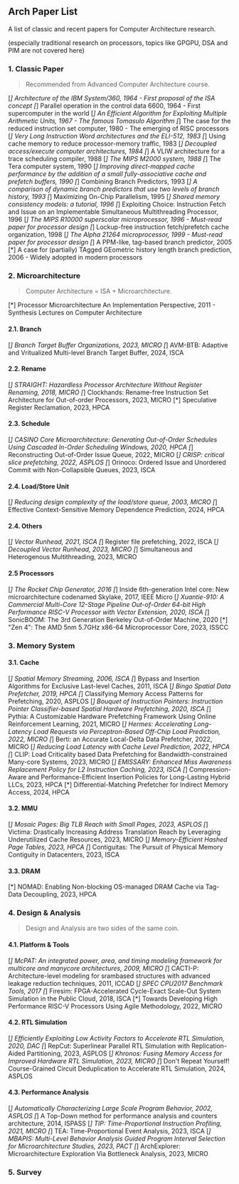 ## Arch Paper List
A list of classic and recent papers for Computer Architecture research.

(especially traditional research on processors, topics like GPGPU, DSA and PIM are not covered here)

### 1. Classic Paper

> Recommended from Advanced Computer Architecture course.

[*] Architecture of the IBM System/360, 1964
    - First proposal of the ISA concept
[*] Parallel operation in the control data 6600, 1964
    - First supercomputer in the world
[*] An Efficient Algorithm for Exploiting Multiple Arithmetic Units, 1967
    - The famous Tomasulo Algorithm
[*] The case for the reduced instruction set computer, 1980
    - The emerging of RISC processors
[*] Very Long Instruction Word architectures and the ELI-512, 1983
[*] Using cache memory to reduce processor-memory traffic, 1983
[*] Decoupled access/execute computer architectures, 1984
[*] A VLIW architecture for a trace scheduling compiler, 1988
[*] The MIPS M2000 system, 1988
[*] The Tera computer system, 1990
[*] Improving direct-mapped cache performance by the addition of a small fully-associative cache and prefetch buffers, 1990
[*] Combining Branch Predictors, 1993
[*] A comparison of dynamic branch predictors that use two levels of branch history, 1993
[*] Maximizing On-Chip Parallelism, 1995
[*] Shared memory consistency models: a tutorial, 1996
[*] Exploiting Choice: Instruction Fetch and Issue on an Implementable Simultaneous Multithreading Processor, 1996
[*] The MIPS R10000 superscalar microprocessor, 1996
    - Must-read paper for processor design
[*] Lockup-free instruction fetch/prefetch cache organization, 1998
[*] The Alpha 21264 microprocessor, 1999
    - Must-read paper for processor design
[*] A PPM-like, tag-based branch predictor, 2005
[*] A case for (partially) TAgged GEometric history length branch prediction, 2006
    - Widely adopted in modern processors

### 2. Microarchitecture

> Computer Architecture = ISA + Microarchitecture.

[*] Processor Microarchitecture An Implementation Perspective, 2011
    - Synthesis Lectures on Computer Architecture

#### 2.1. Branch
[*] Branch Target Buffer Organizations, 2023, MICRO
[*] AVM-BTB: Adaptive and Vritualized Multi-level Branch Target Buffer, 2024, ISCA

#### 2.2. Rename
[*] STRAIGHT: Hazardless Processor Architecture Without Register Renaming, 2018, MICRO
[*] Clockhands: Rename-free Instruction Set Architecture for Out-of-order Processors, 2023, MICRO
[*] Speculative Register Reclamation, 2023, HPCA

#### 2.3. Schedule
[*] CASINO Core Microarchitecture: Generating Out-of-Order Schedules Using Cascaded In-Order Scheduling Windows, 2020, HPCA
[*] Reconstructing Out-of-Order Issue Queue, 2022, MICRO
[*] CRISP: critical slice prefetching, 2022, ASPLOS
[*] Orinoco: Ordered Issue and Unordered Commit with Non-Collapsible Queues, 2023, ISCA

#### 2.4. Load/Store Unit
[*] Reducing design complexity of the load/store queue, 2003, MICRO
[*] Effective Context-Sensitive Memory Dependence Prediction, 2024, HPCA

#### 2.4. Others
[*] Vector Runhead, 2021, ISCA
[*] Register file prefetching, 2022, ISCA
[*] Decoupled Vector Runhead, 2023, MICRO
[*] Simultaneous and Heterogenous Multithreading, 2023, MICRO

#### 2.5 Processors
[*] The Rocket Chip Generator, 2016
[*] Inside 6th-generation Intel core: New microarchitecture codenamed Skylake, 2017, IEEE Micro
[*] Xuantie-910: A Commercial Multi-Core 12-Stage Pipeline Out-of-Order 64-bit High Performance RISC-V Processor with Vector Extension, 2020, ISCA
[*] SonicBOOM: The 3rd Generation Berkeley Out-of-Order Machine, 2020
[*] "Zen 4": The AMD 5nm 5.7GHz x86-64 Microprocessor Core, 2023, ISSCC

### 3. Memory System

#### 3.1. Cache
[*] Spatial Memory Streaming, 2006, ISCA
[*] Bypass and Insertion Algorithms for Exclusive Last-level Caches, 2011, ISCA
[*] Bingo Spatial Data Prefetcher, 2019, HPCA
[*] Classifying Memory Access Patterns for Prefetching, 2020, ASPLOS
[*] Bouquet of Instruction Pointers: Instruction Pointer Classifier-based Spatial Hardware Prefetching, 2020, ISCA
[*] Pythia: A Customizable Hardware Prefetching Framework Using Online Reinforcement Learning, 2021, MICRO
[*] Hermes: Accelerating Long-Latency Load Requests via Perceptron-Based Off-Chip Load Prediction, 2022, MICRO
[*] Berti: an Accurate Local-Delta Data Prefetcher, 2022, MICRO
[*] Reducing Load Latency with Cache Level Prediction, 2022, HPCA
[*] CLIP: Load Criticality based Data Prefetching for Bandwidth-constrained Many-core Systems, 2023, MICRO
[*] EMISSARY: Enhanced Miss Awareness Replacement Policy for L2 Instruction Caching, 2023, ISCA
[*] Compression-Aware and Performance-Efficient Insertion Policies for Long-Lasting Hybrid LLCs, 2023, HPCA
[*] Differential-Matching Prefetcher for Indirect Memory Access, 2024, HPCA

#### 3.2. MMU
[*] Mosaic Pages: Big TLB Reach with Small Pages, 2023, ASPLOS
[*] Victima: Drastically Increasing Address Translation Reach by Leveraging Underutilized Cache Resources, 2023, MICRO
[*] Memory-Efficient Hashed Page Tables, 2023, HPCA
[*] Contiguitas: The Pursuit of Physical Memory Contiguity in Datacenters, 2023, ISCA

#### 3.3. DRAM
[*] NOMAD: Enabling Non-blocking OS-managed DRAM Cache via Tag-Data Decoupling, 2023, HPCA

### 4. Design & Analysis

> Design and Analysis are two sides of the same coin.

#### 4.1. Platform & Tools
[*] McPAT: An integrated power, area, and timing modeling framework for multicore and manycore architectures, 2009, MICRO
[*] CACTI-P: Architecture-level modeling for srambased structures with advanced leakage reduction techniques, 2011, ICCAD
[*] SPEC CPU2017 Benchmark Tools, 2017
[*] Firesim: FPGA-Accelerated Cycle-Exact Scale-Out System Simulation in the Public Cloud, 2018, ISCA
[*] Towards Developing High Performance RISC-V Processors Using Agile Methodology, 2022, MICRO

#### 4.2. RTL Simulation
[*] Efficiently Exploiting Low Activity Factors to Accelerate RTL Simulation, 2020, DAC
[*] RepCut: Superlinear Parallel RTL Simulation with Replication-Aided Partitioning, 2023, ASPLOS
[*] Khronos: Fusing Memory Access for Improved Hardware RTL Simulation, 2023, MICRO
[*] Don't Repeat Yourself! Course-Grained Circuit Deduplication to Accelerate RTL Simulation, 2024, ASPLOS

#### 4.3. Performance Analysis
[*] Automatically Characterizing Large Scale Program Behavior, 2002, ASPLOS
[*] A Top-Down method for performance analysis and counters architecture, 2014, ISPASS
[*] TIP: Time-Proportional Instruction Profiling, 2021, MICRO
[*] TEA: Time-Proportional Event Analysis, 2023, ISCA
[*] MBAPIS: Multi-Level Behavior Analysis Guided Program Interval Selection for Microarchitecture Studies, 2023, PACT
[*] ArchExplorer: Microarchitecture Exploration Via Bottleneck Analysis, 2023, MICRO

### 5. Survey

